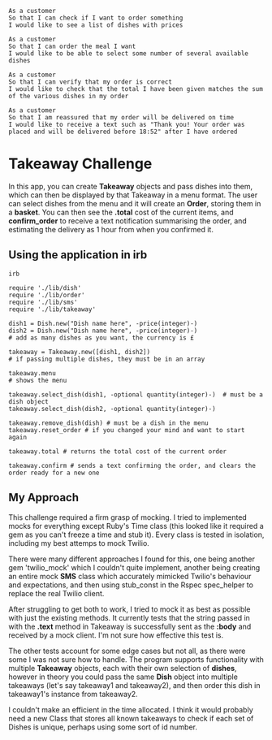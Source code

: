 ```
As a customer
So that I can check if I want to order something
I would like to see a list of dishes with prices

As a customer
So that I can order the meal I want
I would like to be able to select some number of several available dishes

As a customer
So that I can verify that my order is correct
I would like to check that the total I have been given matches the sum of the various dishes in my order

As a customer
So that I am reassured that my order will be delivered on time
I would like to receive a text such as "Thank you! Your order was placed and will be delivered before 18:52" after I have ordered
```

# Takeaway Challenge
In this app, you can create **Takeaway** objects and pass dishes into them, which can then be displayed by that Takeaway in a menu format. The user can select dishes from the menu and it will create an **Order**, storing them in a **basket**. You can then see the **.total** cost of the current items, and **confirm_order** to receive a text notification summarising the order, and estimating the delivery as 1 hour from when you confirmed it.

## Using the application in irb
```
irb

require './lib/dish'
require './lib/order'
require './lib/sms'
require './lib/takeaway'

dish1 = Dish.new("Dish name here", -price(integer)-)
dish2 = Dish.new("Dish name here", -price(integer)-)
# add as many dishes as you want, the currency is £

takeaway = Takeaway.new([dish1, dish2])
# if passing multiple dishes, they must be in an array

takeaway.menu
# shows the menu

takeaway.select_dish(dish1, -optional quantity(integer)-)  # must be a dish object
takeaway.select_dish(dish2, -optional quantity(integer)-)

takeaway.remove_dish(dish) # must be a dish in the menu
takeaway.reset_order # if you changed your mind and want to start again

takeaway.total # returns the total cost of the current order

takeaway.confirm # sends a text confirming the order, and clears the order ready for a new one
```

## My Approach
This challenge required a firm grasp of mocking. I tried to implemented mocks for everything except Ruby's Time class (this looked like it required a gem as you can't freeze a time and stub it). Every class is tested in isolation, including my best attemps to mock Twilio. 

There were many different approaches I found for this, one being another gem 'twilio_mock' which I couldn't quite implement, another being creating an entire mock **SMS** class which accurately mimicked Twilio's behaviour and expectations, and then using stub_const in the Rspec spec_helper to replace the real Twilio client. 

After struggling to get both to work, I tried to mock it as best as possible with just the existing methods. It currently tests that the string passed in with the **.text** method in Takeaway is successfully sent as the **:body** and received by a mock client. I'm not sure how effective this test is.

The other tests account for some edge cases but not all, as there were some I was not sure how to handle. The program supports functionality with multiple **Takeaway** objects, each with their own selection of **dishes**, however in theory you could pass the same **Dish** object into multiple takeaways (let's say takeaway1 and takeaway2), and then order this dish in takeaway1's instance from takeaway2.

I couldn't make an efficient in the time allocated. I think it would probably need a new Class that stores all known takeaways to check if each set of Dishes is unique, perhaps using some sort of id number.

